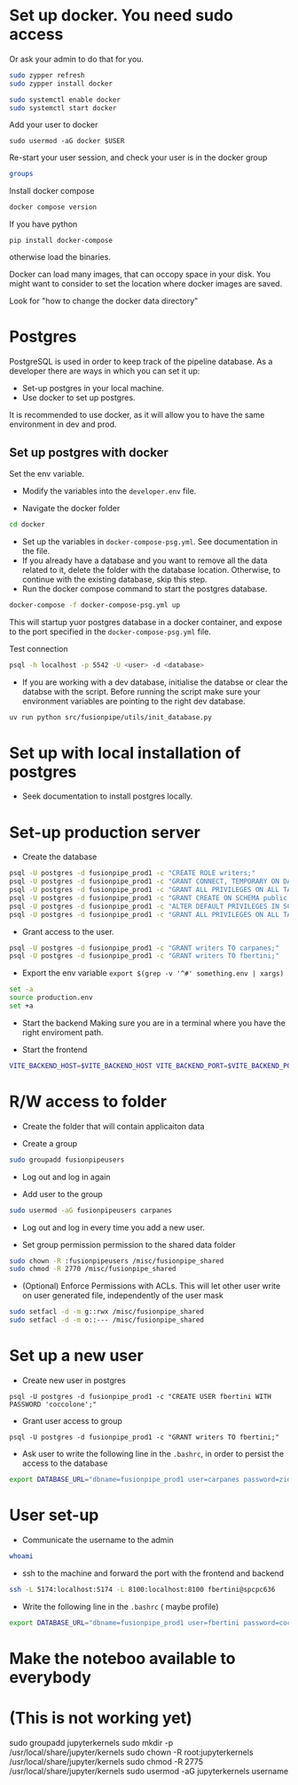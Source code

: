 
# Set up docker. You need sudo access
Or ask your admin to do that for you.

```bash
sudo zypper refresh
sudo zypper install docker

sudo systemctl enable docker
sudo systemctl start docker
```

Add your user to docker

```
sudo usermod -aG docker $USER
```

Re-start your user session, and check your user is in the docker group
```bash
groups
```

Install docker compose

```bash
docker compose version
```

If you have python
```
pip install docker-compose
```

otherwise load the binaries.

Docker can load many images, that can occopy space in your disk. You might want to consider to set the location where docker images are saved.

Look for "how to change the docker data directory"


# Postgres
PostgreSQL is used in order to keep track of the pipeline database. As a developer there are ways in which you can set it up:
- Set-up postgres in your local machine.
- Use docker to set up postgres.

It is recommended to use docker, as it will allow you to have the same environment in dev and prod.

## Set up postgres with docker

Set the env variable.

- Modify the variables into the `developer.env` file.

- Navigate the docker folder
```bash
cd docker
```

- Set up the variables in `docker-compose-psg.yml`. See documentation in the file.
- If you already have a database and you want to remove all the data related to it, delete the folder with the database location. Otherwise, to continue with the existing database, skip this step.
- Run the docker compose command to start the postgres database.
```bash
docker-compose -f docker-compose-psg.yml up
```
This will startup yuor postgres database in a docker container, and expose to the port specified in the `docker-compose-psg.yml` file.

Test connection
```bash
psql -h localhost -p 5542 -U <user> -d <database>
```

- If you are working with a dev database, initialise the databse or clear the databse with the script.
Before running the script make sure your environment variables are pointing to the right dev database.
```bash
uv run python src/fusionpipe/utils/init_database.py
```

# Set up with local installation of postgres
- Seek documentation to install postgres locally.


# Set-up production server

- Create the database

```bash
psql -U postgres -d fusionpipe_prod1 -c "CREATE ROLE writers;"
psql -U postgres -d fusionpipe_prod1 -c "GRANT CONNECT, TEMPORARY ON DATABASE fusionpipe_prod1 TO writers;"
psql -U postgres -d fusionpipe_prod1 -c "GRANT ALL PRIVILEGES ON ALL TABLES IN SCHEMA public TO writers;"
psql -U postgres -d fusionpipe_prod1 -c "GRANT CREATE ON SCHEMA public TO writers;"
psql -U postgres -d fusionpipe_prod1 -c "ALTER DEFAULT PRIVILEGES IN SCHEMA public GRANT ALL PRIVILEGES ON TABLES TO writers;"
psql -U postgres -d fusionpipe_prod1 -c "GRANT ALL PRIVILEGES ON ALL TABLES IN SCHEMA public TO writers;"
```

- Grant access to the user.

```bash
psql -U postgres -d fusionpipe_prod1 -c "GRANT writers TO carpanes;"
psql -U postgres -d fusionpipe_prod1 -c "GRANT writers TO fbertini;"
```



- Export the env variable
`export $(grep -v '^#' something.env | xargs)`

```bash
set -a
source production.env
set +a
```

- Start the backend
Making sure you are in a terminal where you have the right enviroment path.


- Start the frontend

```bash
VITE_BACKEND_HOST=$VITE_BACKEND_HOST VITE_BACKEND_PORT=$VITE_BACKEND_PORT  npm run dev -- --port $VITE_FRONTEND_PORT
```


# R/W access to folder

- Create the folder that will contain applicaiton data

- Create a group
```bash
sudo groupadd fusionpipeusers
```

- Log out and log in again

- Add user to the group
```bash
sudo usermod -aG fusionpipeusers carpanes
```

- Log out and log in every time you add a new user.

- Set group permission permission to the shared data folder
```bash
sudo chown -R :fusionpipeusers /misc/fusionpipe_shared
sudo chmod -R 2770 /misc/fusionpipe_shared
```

- (Optional) Enforce Permissions with ACLs. This will let other user write on user generated file, independently of the user mask
```bash
sudo setfacl -d -m g::rwx /misc/fusionpipe_shared
sudo setfacl -d -m o::--- /misc/fusionpipe_shared
```

# Set up a new user 

- Create new user in postgres

`psql -U postgres -d fusionpipe_prod1 -c "CREATE USER fbertini WITH PASSWORD 'coccolone';"`

- Grant user access to group

`psql -U postgres -d fusionpipe_prod1 -c "GRANT writers TO fbertini;"`

- Ask user to write the following line in the `.bashrc`, in order to persist the access to the database

```bash
export DATABASE_URL="dbname=fusionpipe_prod1 user=carpanes password=zidane90 host=localhost port=5432"
```


# User set-up
- Communicate the username to the admin
```bash
whoami
```

- ssh to the machine and forward the port with the frontend and backend

```bash
ssh -L 5174:localhost:5174 -L 8100:localhost:8100 fbertini@spcpc636
```

- Write the following line in the `.bashrc` ( maybe profile)
```bash
export DATABASE_URL="dbname=fusionpipe_prod1 user=fbertini password=coccolone host=localhost port=5432"
```

# Make the noteboo available to everybody
# (This is not working yet)
sudo groupadd jupyterkernels
sudo mkdir -p /usr/local/share/jupyter/kernels
sudo chown -R root:jupyterkernels /usr/local/share/jupyter/kernels
sudo chmod -R 2775 /usr/local/share/jupyter/kernels
sudo usermod -aG jupyterkernels username